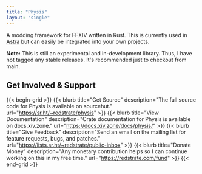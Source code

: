 ```yaml
---
title: "Physis"
layout: "single"
---
```


A modding framework for FFXIV written in Rust. This is currently used in [Astra](/astra) but can easily be integrated into your own projects.

**Note:** This is still an experimental and in-development library. Thus, I have not tagged any stable releases. It's recommended just to checkout from main.

## Get Involved & Support

{{< begin-grid >}}
{{< blurb title="Get Source" description="The full source code for Physis is available on sourcehut." url="https://sr.ht/~redstrate/physis" >}}
{{< blurb title="View Documentation" description="Crate documentation for Physis is available on docs.xiv.zone." url="https://docs.xiv.zone/docs/physis/" >}}
{{< blurb title="Give Feedback" description="Send an email on the mailing list for feature requests, bugs, and patches." url="https://lists.sr.ht/~redstrate/public-inbox" >}}
{{< blurb title="Donate Money" description="Any monetary contribution helps so I can continue working on this in my free time." url="https://redstrate.com/fund" >}}
{{< end-grid >}}

